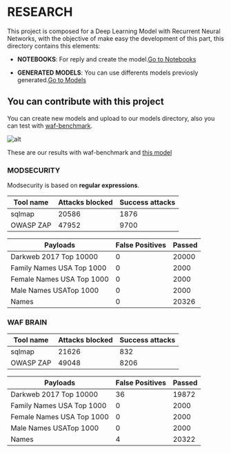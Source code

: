 # RESEARCH

This project is composed for a Deep Learning Model with Recurrent Neural Networks, with the objective of make easy the development of this part,
this directory contains this elements:

- **NOTEBOOKS**: For reply and create the model.[Go to Notebooks](https://github.com/BBVA/waf-brain/blob/master/research/notebooks/NOTEBOOKS.md)

- **GENERATED MODELS**: You can use differents models previosly generated.[Go to Models](https://github.com/BBVA/waf-brain/blob/master/research/models/MODELS.md)

## You can contribute with this project
You can create new models and upload to our models directory, also you can test with [waf-benchmark](https://github.com/BBVA/waf-benchmark).

![alt](http://kirklandweblog.typepad.com/.a/6a00d83451975769e201b8d290befa970c-800wi)

These are our results with waf-benchmark and [this model](https://github.com/BBVA/waf-brain/blob/master/waf_brain/models/model_feat-5_botneck-101_v2.h5)

### MODSECURITY

Modsecurity is based on **regular expressions**.

| Tool name                 | Attacks blocked | Success attacks |
|---------------------------|-----------------|-----------------|
| sqlmap                    | 20586           | 1876            |
| OWASP ZAP                 | 47952           | 9700            |

| Payloads                  | False Positives | Passed          |
|---------------------------|-----------------|-----------------|
| Darkweb 2017 Top 10000    | 0               | 20000           |
| Family Names USA Top 1000 | 0               | 2000            |
| Female Names USA Top 1000 | 0               | 2000            |
| Male Names USATop 1000    | 0               | 2000            |
| Names                     | 0               | 20326           |


### WAF BRAIN

| Tool name                 | Attacks blocked | Success attacks |
|---------------------------|-----------------|-----------------|
| sqlmap                    | 21626           | 832             |
| OWASP ZAP                 | 49048           | 8206            |

| Payloads                  | False Positives | Passed          |
|---------------------------|-----------------|-----------------|
| Darkweb 2017 Top 10000    | 36              | 19872           |
| Family Names USA Top 1000 | 0               | 2000            |
| Female Names USA Top 1000 | 0               | 2000            |
| Male Names USATop 1000    | 0               | 2000            |
| Names                     | 4               | 20322           |

